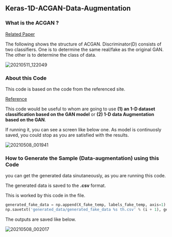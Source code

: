 ## Keras-1D-ACGAN-Data-Augmentation

### What is the ACGAN ?

[Related Paper](https://arxiv.org/abs/1610.09585)

The following shows the structure of ACGAN. Discriminator(D) consists of two classifiers. One is to determine the same real/fake as the original GAN. The other is to determine the class of data. 

![20210511_122049](https://user-images.githubusercontent.com/71545160/117753398-5f8c6c00-b253-11eb-9a86-438ae91186e6.png)



### About this Code

This code is based on the code from the referenced site.

[Reference](https://machinelearningmastery.com/how-to-develop-an-auxiliary-classifier-gan-ac-gan-from-scratch-with-keras/)

This code would be useful to whom are going to use **(1) an 1-D dataset classification based on the GAN model** or  **(2) 1-D data Augmentation based on the GAN**.

If running it, you can see a screen like below one. As model is continuosly saved, you could stop as you are satisfied with the results.

![20210508_001941](https://user-images.githubusercontent.com/71545160/117471911-4c4b7900-af93-11eb-8d91-48349d8ec8f4.png)


### How to Generate the Sample (Data-augmentation) using this Code

you can get the generated data sinutaneously, as you are running this code.

The generated data is saved to the **.csv** format.

This is worked by this code in the file.
```python
generated_fake_data = np.append(X_fake_temp, labels_fake_temp, axis=1)
np.savetxt('generated_data/generated_fake_data %s th.csv' % (i + 1), generated_fake_data, delimiter=",")
```

The outputs are saved like below.

![20210508_002017](https://user-images.githubusercontent.com/71545160/117471925-4f466980-af93-11eb-834a-66af833d8717.png)
